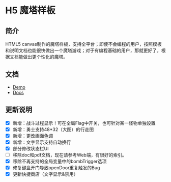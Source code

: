 # H5 魔塔样板

## 简介

HTML5 canvas制作的魔塔样板，支持全平台；即使不会编程的用户，按照模板和说明文档也能很快做出一个魔塔游戏；对于有编程基础的用户，那就更好了，根据文档能做出更个性化的魔塔。

## 文档

* [Demo](http://ckcz123.com/games/template/)
* [Docs](ckcz123.github.io/mota-js)

## 更新说明

- [x] 新增：战斗过程显示！可在全局Flag中开关，也可针对某一怪物单独设置
- [x] 新增：勇士支持48*32（大图）的行走图
- [x] 新增：更改画面色调
- [x] 新增：文字显示支持自动换行
- [x] 部分修改状态栏UI
- [ ] 移除doc和pdf文档，现在请参考Web端，有很好的索引。
- [x] 移除不再支持的全局变量中的bombTrigger选项
- [x] 修复键盘开门导致openDoor重复触发的Bug
- [x] 更新快捷商店（文字显示&禁用）